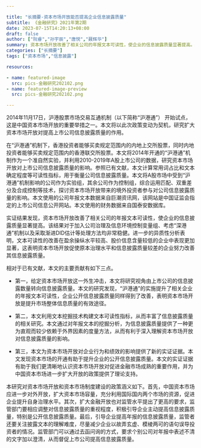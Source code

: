 ```yaml
---

title: "长摘要-资本市场开放能否提高企业信息披露质量"
subtitle: 《金融研究》2021年第2期
date: 2023-07-15T14:20:13+08:00
draft: false
author: ["阮睿","孙宇辰","唐悦","聂辉华"]
summary: 资本市场开放改善了相关公司的年报文本可读性，使企业的信息披露质量显著提高。
categories: ["长摘要"]
tags: ["资本市场","信息披露"]

resources:

- name: featured-image
  src: pics-金融研究202102.png
- name: featured-image-preview
  src: pics-金融研究202102.png

---
```


2014年11月17日，沪港股票市场交易互通机制（以下简称“沪港通”） 开始试点，这是中国资本市场开放的重要举措之一。本文将以此次政策变动为契机，研究扩大资本市场开放对提高上市公司信息披露质量的作用。

在“沪港通”机制下，香港投资者能够买卖规定范围内的内地上交所股票，同时内地投资者能够买卖规定范围内的香港联交所股票。本文将2014年开通的“沪港通”机制作为一个准自然实验，并利用2010-2019年A股上市公司的数据，研究资本市场开放对上市公司信息披露质量的影响。参照已有文献，本文计算常用词占比和文本确定程度等可读性指标，用于衡量公司信息披露质量。本文将A股市场中受到“沪港通”机制影响的公司作为实验组，其余公司作为控制组，综合运用匹配、双重差分及合成控制等技术，探讨资本市场开放带来的境外投资者参与对公司信息披露质量的影响。本文使用的公司年报文本数据来自巨潮资讯网，该网站是中国证监会指定的上市公司信息公开网站。本文使用的财务数据来自国泰安数据库。

实证结果发现，资本市场开放改善了相关公司的年报文本可读性，使企业的信息披露质量显著提高。该结果对于加入公司治理及信息环境控制变量组、考虑“深港通”机制以及采取渐进DID估计等处理方法均非常稳健。进一步的异质性分析表明，文本可读性的改善在盈余操纵水平较高、股价信息含量较低的企业中表现更加显著，这表明资本市场开放促使原本治理水平和信息披露质量较差的企业努力改善其信息披露质量。

相对于已有文献，本文的主要贡献有如下三点。

- 第一，给定资本市场开放这一外生冲击，本文将研究视角由上市公司的信息披露数量转向信息披露质量。本文的研究发现，“沪港通”的实施提升了相关企业的年报文本可读性，企业公开信息披露质量同样得到了改善，表明资本市场开放是提升市场整体信息质量的有效途径。

- 第二，本文利用文本挖掘技术构建文本可读性指标，从而丰富了信息披露质量的相关研究。本文通过对年报文本的挖掘分析，为信息披露质量提供了一种更为直观而较少依赖于外界因素的度量方法，从而有利于深入理解资本市场开放对信息披露质量的影响。

- 第三，本文为资本市场开放对企业行为和绩效的影响提供了新的实证证据。本文发现资本市场的开通有助于提升企业的公开信息披露质量。本文的实证证据有助于我们更清晰地认识资本市场开放对促进金融市场成熟的重要作用，并为中国资本市场进一步扩大开放的政策提供了理论支持。

本研究对资本市场开放和资本市场制度建设的政策涵义如下。首先，中国资本市场应进一步对外开放，扩大资本市场容量，充分利用国际国内两个市场的资源，促进企业提升自身治理水平。其次，扩大金融开放也对监管水平提出了更高的要求，监管部门要相应调整对信息披露质量的重视程度，积极引导企业主动提高信息披露质量，特别是公开信息披露质量。最后，引导企业提高年报的信息披露质量，监管者还要关注披露文本的理解难度，尽量减少企业以故弄玄虚、模棱两可的语句误导投资者的情况。监管部门可以通过去函问询的方式，要求个别公司对年报中表述不清的文字加以澄清，从而督促上市公司提高信息披露质量。
